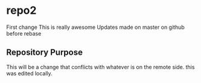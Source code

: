 # repo2
First change
This is really awesome
Updates made on master on github before rebase
## Repository Purpose

This will be a change that conflicts
with whatever is on the remote side.
this was edited locally.